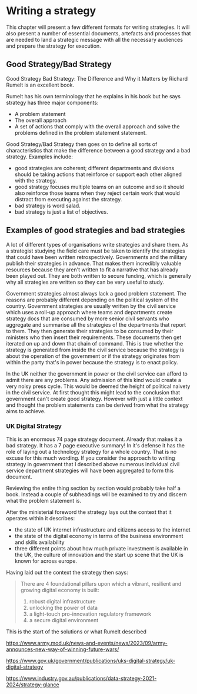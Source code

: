 # Writing a strategy

This chapter will present a few different formats for writing strategies. It will also present a number of essential documents, artefacts and processes that are needed to land a strategic message with all the necessary audiences and prepare the strategy for execution.

## Good Strategy/Bad Strategy

Good Strategy Bad Strategy: The Difference and Why it Matters by Richard Rumelt is an excellent book.

Rumelt has his own terminology that he explains in his book but he says strategy has three major components:

- A problem statement
- The overall approach
- A set of actions that comply with the overall approach and solve the problems defined in the problem statement statement.

Good Strategy/Bad Strategy then goes on to define all sorts of characteristics that make the difference between a good strategy and a bad strategy. Examples include:

- good strategies are coherent; different departments and divisions should be taking actions that reinforce or support each other aligned with the strategy.
- good strategy focuses multiple teams on an outcome and so it should also reinforce those teams when they reject certain work that would distract from executing against the strategy.
- bad strategy is word salad.
- bad strategy is just a list of objectives.

## Examples of good strategies and bad strategies

A lot of different types of organisations write strategies and share them. As a strategist studying the field care must be taken to identify the strategies that could have been written retrospectively. Governments and the military publish their strategies in advance. That makes them incredibly valuable resources because they aren't written to fit a narrative that has already been played out. They are both written to secure funding, which is generally why all strategies are written so they can be very useful to study.

Government strategies almost always lack a good problem statement. The reasons are probably different depending on the political system of the country. Government strategies are usually written by the civil service which uses a roll-up approach where teams and departments create strategy docs that are consumed by more senior civil servants who aggregate and summarise all the strategies of the departments that report to them. They then generate their strategies to be consumed by their ministers who then insert their requirements. These documents then get iterated on up and down that chain of command. This is true whether the strategy is generated from inside the civil service because the strategy is about the operation of the government or if the strategy originates from within the party that's in power because the strategy is to enact policy.

In the UK neither the government in power or the civil service can afford to admit there are any problems. Any admission of this kind would create a very noisy press cycle. This would be deemed the height of political naivety in the civil service. At first thought this might lead to the conclusion that government can't create good strategy. However with just a little context and thought the problem statements can be derived from what the strategy aims to achieve.

### UK Digital Strategy

This is an enormous 74 page strategy document. Already that makes it a bad strategy. It has a 7 page executive summary! In it's defense it has the role of laying out a technology strategy for a whole country. That is no excuse for this much wording. If you consider the approach to writing strategy in government that I described above numerous individual civil service department strategies will have been aggregated to form this document.

Reviewing the entire thing section by section would probably take half a book. Instead a couple of subheadings will be examined to try and discern what the problem statement is.

After the ministerial foreword the strategy lays out the context that it operates within it describes:

- the state of UK internet infrastructure and citizens access to the internet
- the state of the digital economy in terms of the business environment and skills availability
- three different points about how much private investment is available in the UK, the culture of innovation and the start up scene that the UK is known for across europe.

Having laid out the context the strategy then says:

>There are 4 foundational pillars upon which a vibrant, resilient and growing digital economy is built:
>
>1. robust digital infrastructure
>2. unlocking the power of data
>3. a light-touch pro-innovation regulatory framework
>4. a secure digital environment

This is the start of the solutions or what Rumelt described 

https://www.army.mod.uk/news-and-events/news/2023/09/army-announces-new-way-of-winning-future-wars/

https://www.gov.uk/government/publications/uks-digital-strategy/uk-digital-strategy

https://www.industry.gov.au/publications/data-strategy-2021-2024/strategy-glance

